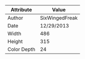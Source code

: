 # 
| Attribute | Value |
| ---  | ---     |
| Author | SixWingedFreak |
| Date | 12/29/2013 |
| Width | 486 |
| Height | 315 |
| Color Depth | 24 |
